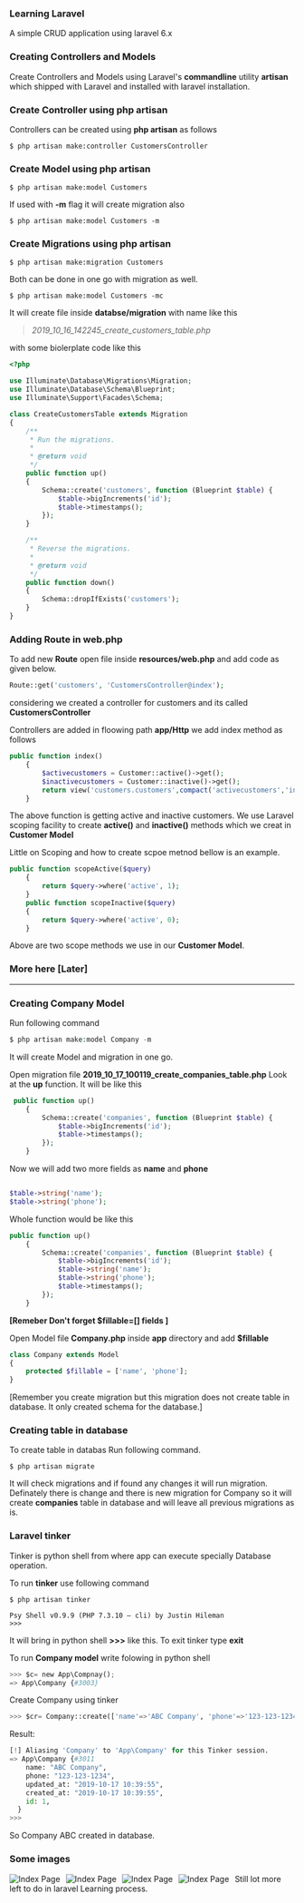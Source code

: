 ### Learning Laravel
A simple CRUD application using laravel 6.x

### Creating Controllers and Models 

Create Controllers and Models using Laravel's **commandline** utility **artisan** which shipped with Laravel and installed with laravel installation.


### Create Controller using php artisan
 Controllers can be created using **php artisan** as follows
 ```shell
 $ php artisan make:controller CustomersController
 ```
### Create Model using php artisan
 ```shell
 $ php artisan make:model Customers
 ```
 If used with **-m** flag it will create migration also
 ```shell
 $ php artisan make:model Customers -m
 ```
### Create Migrations using php artisan
 ```shell
 $ php artisan make:migration Customers
 ```

 Both can be done in one go with migration as well.
 ```shell
 $ php artisan make:model Customers -mc
 ```

 It will create file inside **databse/migration** with name like this 
 > *2019_10_16_142245_create_customers_table.php*

with some biolerplate code like this
```php
<?php

use Illuminate\Database\Migrations\Migration;
use Illuminate\Database\Schema\Blueprint;
use Illuminate\Support\Facades\Schema;

class CreateCustomersTable extends Migration
{
    /**
     * Run the migrations.
     *
     * @return void
     */
    public function up()
    {
        Schema::create('customers', function (Blueprint $table) {
            $table->bigIncrements('id');
            $table->timestamps();
        });
    }

    /**
     * Reverse the migrations.
     *
     * @return void
     */
    public function down()
    {
        Schema::dropIfExists('customers');
    }
}

```


 ### Adding Route in web.php

 To add new **Route**  open file inside **resources/web.php** and add code as given below.
 ```php
 Route::get('customers', 'CustomersController@index');
 ```
 considering we created a controller for customers and its called **CustomersController**
 
 
Controllers are added in floowing path **app/Http**
we add index method as follows
```php
public function index()
    {
        $activecustomers = Customer::active()->get();
        $inactivecustomers = Customer::inactive()->get();
        return view('customers.customers',compact('activecustomers','inactivecustomers'));
    }
```
The above function is getting active and inactive customers.
We use Laravel scoping facility to create **active()** and **inactive()** methods which we creat in **Customer Model**

Little on Scoping and how to create scpoe metnod bellow is an example.
```php
public function scopeActive($query)
    {
        return $query->where('active', 1);
    }
    public function scopeInactive($query)
    {
        return $query->where('active', 0);
    }
```
Above are two scope methods we use in our **Customer Model**.

### More here [Later]

----

### Creating Company Model
Run following command 
```php 
$ php artisan make:model Company -m
```
It will create Model and migration in one go.

Open migration file **2019_10_17_100119_create_companies_table.php**
Look at the **up** function. It will be like this 
```php
 public function up()
    {
        Schema::create('companies', function (Blueprint $table) {
            $table->bigIncrements('id');
            $table->timestamps();
        });
    }
```
Now we will add two more fields as **name** and **phone**
```php

$table->string('name');
$table->string('phone');
```
Whole function would be like this
```php
public function up()
    {
        Schema::create('companies', function (Blueprint $table) {
            $table->bigIncrements('id');
			$table->string('name');
			$table->string('phone');
            $table->timestamps();
        });
    }
```

**[Remeber Don't forget $fillable=[] fields ]**

Open Model file **Company.php** inside **app** directory
and add **$fillable**
```php
class Company extends Model
{
    protected $fillable = ['name', 'phone'];
}
```

[Remember you create migration but this migration does not create table in database. It only created schema for the database.]

### Creating table in database
To create table in databas Run following command.
```shell
$ php artisan migrate
```
It will check migrations and if found any changes it will run migration.
Definately there is change and there is new migration for Company so it will create **companies** table in database and will leave all previous migrations as is.

### Laravel tinker

Tinker is python shell from where app can execute specially Database operation.

To run **tinker** use following command
```shell
$ php artisan tinker

Psy Shell v0.9.9 (PHP 7.3.10 — cli) by Justin Hileman
>>>
```

It will bring in python shell **>>>** like this. To exit tinker type **exit**

 To run **Company model** write folowing in python shell
 ```python
 >>> $c= new App\Compnay();
 => App\Company {#3003}
 ```
 Create Company using tinker
 ```python
 >>> $cr= Company::create(['name'=>'ABC Company', 'phone'=>'123-123-1234'])
 ```
 Result:
 ```python 
 [!] Aliasing 'Company' to 'App\Company' for this Tinker session.
=> App\Company {#3011
     name: "ABC Company",
     phone: "123-123-1234",
     updated_at: "2019-10-17 10:39:55",
     created_at: "2019-10-17 10:39:55",
     id: 1,
   }
>>> 
 ```
So Company ABC created in database.


### Some images


<img src="public/images/index.png"
     alt="Index Page"
     style="float: left; margin-right: 10px;" />
<img src="public/images/create.png"
     alt="Index Page"
     style="float: left; margin-right: 10px;" />
<img src="public/images/edit.png"
     alt="Index Page"
     style="float: left; margin-right: 10px;" />
<img src="public/images/show.png"
     alt="Index Page"
     style="float: left; margin-right: 10px;" />


Still lot more left to do in laravel Learning process.